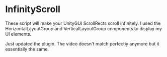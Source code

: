 # InfinityScroll
These script will make your UnityGUI ScrollRects scroll infinitely. I used the HorizontalLayoutGroup and VerticalLayoutGroup components to display my UI elements.

Just updated the plugin. The video doesn't match perfectly anymore but it essentially the same.

